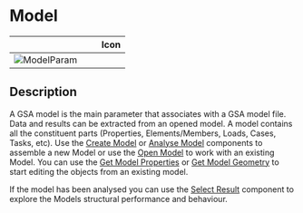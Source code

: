 # Model
<!--- This file has been auto-generated, do not change it manually! Edit the generator here: https://github.com/arup-group/GSA-Grasshopper/tree/main/DocsGeneration --->

|<img width="150"/> Icon |
| ----------- |
|![ModelParam](./images/ModelParam.png) |

## Description

A GSA model is the main parameter that associates with a GSA model file. Data and results can be extracted from an opened model. A model contains all the constituent parts (Properties, Elements/Members, Loads, Cases, Tasks, etc). Use the [Create Model](gsagh-create-model-component.md) or [Analyse Model](gsagh-analyse-model-component.md) components to assemble a new Model or use the [Open Model](gsagh-open-model-component.md) to work with an existing Model. You can use the [Get Model Properties](gsagh-get-model-properties-component.md) or [Get Model Geometry](gsagh-get-model-geometry-component.md) to start editing the objects from an existing model. 

If the model has been analysed you can use the [Select Result](gsagh-select-result-component.md) component to explore the Models structural performance and behaviour.


